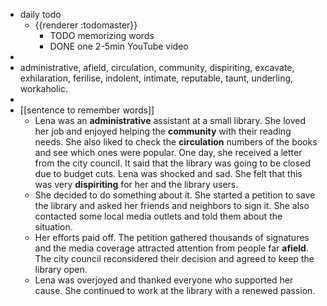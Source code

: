 - daily todo
	- {{renderer :todomaster}}
		- TODO memorizing words
		- DONE one 2-5min YouTube video
-
- administrative, afield, circulation, community, dispiriting, excavate, exhilaration, ferilise, indolent, intimate, reputable, taunt, underling, workaholic.
-
- [[sentence to remember words]]
	- Lena was an **administrative** assistant at a small library. She loved her job and enjoyed helping the **community** with their reading needs. She also liked to check the **circulation** numbers of the books and see which ones were popular.
	  One day, she received a letter from the city council. It said that the library was going to be closed due to budget cuts. Lena was shocked and sad. She felt that this was very **dispiriting** for her and the library users.
	- She decided to do something about it. She started a petition to save the library and asked her friends and neighbors to sign it. She also contacted some local media outlets and told them about the situation.
	- Her efforts paid off. The petition gathered thousands of signatures and the media coverage attracted attention from people far **afield**. The city council reconsidered their decision and agreed to keep the library open.
	- Lena was overjoyed and thanked everyone who supported her cause. She continued to work at the library with a renewed passion.